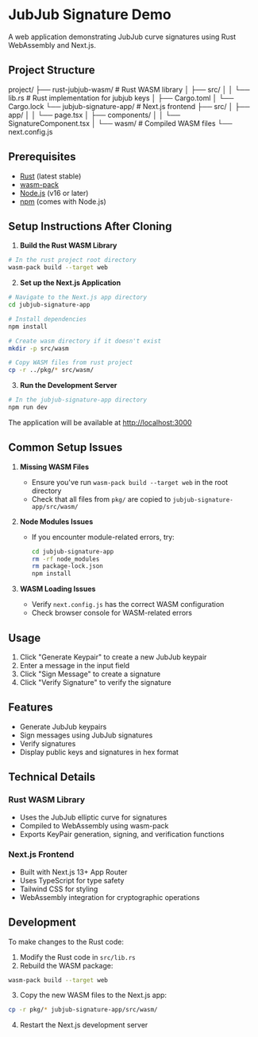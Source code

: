 # JubJub Signature Demo

A web application demonstrating JubJub curve signatures using Rust WebAssembly and Next.js.

## Project Structure 

project/
├── rust-jubjub-wasm/          # Rust WASM library
│   ├── src/
│   │   └── lib.rs            # Rust implementation for jubjub keys
│   ├── Cargo.toml
│   └── Cargo.lock
└── jubjub-signature-app/     # Next.js frontend
    ├── src/
    │   ├── app/
    │   │   └── page.tsx
    │   ├── components/
    │   │   └── SignatureComponent.tsx
    │   └── wasm/            # Compiled WASM files
    └── next.config.js

## Prerequisites

- [Rust](https://rustup.rs/) (latest stable)
- [wasm-pack](https://rustwasm.github.io/wasm-pack/installer/)
- [Node.js](https://nodejs.org/) (v16 or later)
- [npm](https://www.npmjs.com/) (comes with Node.js)

## Setup Instructions After Cloning

1. **Build the Rust WASM Library**
```bash
# In the rust project root directory
wasm-pack build --target web
```

2. **Set up the Next.js Application**
```bash
# Navigate to the Next.js app directory
cd jubjub-signature-app

# Install dependencies
npm install

# Create wasm directory if it doesn't exist
mkdir -p src/wasm

# Copy WASM files from rust project
cp -r ../pkg/* src/wasm/
```

3. **Run the Development Server**
```bash
# In the jubjub-signature-app directory
npm run dev
```

The application will be available at [http://localhost:3000](http://localhost:3000)

## Common Setup Issues

1. **Missing WASM Files**
   - Ensure you've run `wasm-pack build --target web` in the root directory
   - Check that all files from `pkg/` are copied to `jubjub-signature-app/src/wasm/`

2. **Node Modules Issues**
   - If you encounter module-related errors, try:
     ```bash
     cd jubjub-signature-app
     rm -rf node_modules
     rm package-lock.json
     npm install
     ```

3. **WASM Loading Issues**
   - Verify `next.config.js` has the correct WASM configuration
   - Check browser console for WASM-related errors

## Usage

1. Click "Generate Keypair" to create a new JubJub keypair
2. Enter a message in the input field
3. Click "Sign Message" to create a signature
4. Click "Verify Signature" to verify the signature

## Features

- Generate JubJub keypairs
- Sign messages using JubJub signatures
- Verify signatures
- Display public keys and signatures in hex format

## Technical Details

### Rust WASM Library
- Uses the JubJub elliptic curve for signatures
- Compiled to WebAssembly using wasm-pack
- Exports KeyPair generation, signing, and verification functions

### Next.js Frontend
- Built with Next.js 13+ App Router
- Uses TypeScript for type safety
- Tailwind CSS for styling
- WebAssembly integration for cryptographic operations

## Development

To make changes to the Rust code:

1. Modify the Rust code in `src/lib.rs`
2. Rebuild the WASM package:
```bash
wasm-pack build --target web
```
3. Copy the new WASM files to the Next.js app:
```bash
cp -r pkg/* jubjub-signature-app/src/wasm/
```
4. Restart the Next.js development server
